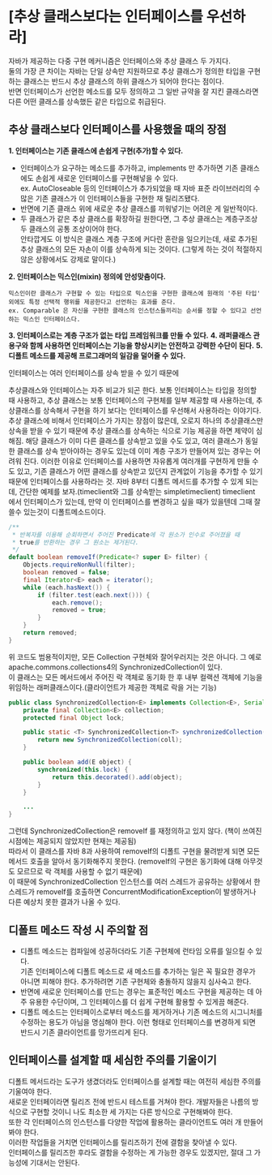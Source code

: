 # [추상 클래스보다는 인터페이스를 우선하라]

자바가 제공하는 다중 구현 메커니즘은 인터페이스와 추상 클래스 두 가지다.  
둘의 가장 큰 차이는 자바는 단일 상속만 지원하므로 추상 클래스가 정의한 타입을 구현하는 클래스는 반드시 추상 클래스의 하위 클래스가 되어야 한다는 점이다.  
반면 인터페이스가 선언한 메소드를 모두 정의하고 그 일반 규약을 잘 지킨 클래스라면 다른 어떤 클래스를 상속했든 같은 타입으로 취급된다.

## 추상 클래스보다 인터페이스를 사용했을 때의 장점
**1. 인터페이스는 기존 클래스에 손쉽게 구현(추가)할 수 있다.**  

* 인터페이스가 요구하는 메소드를 추가하고, implements 만 추가하면 기존 클래스에도 손쉽게 새로운 인터페이스를 구현해넣을 수 있다.  
ex. AutoCloseable 등의 인터페이스가 추가되었을 때 자바 표준 라이브러리의 수많은 기존 클래스가 이 인터페이스들을 구현한 채 릴리즈됐다.  
* 반면에 기존 클래스 위에 새로운 추상 클래스를 끼워넣기는 어려운 게 일반적이다.  
* 두 클래스가 같은 추상 클래스를 확장하길 원한다면, 그 추상 클래스는 계층구조상 두 클래스의 공통 조상이어야 한다.  
안타깝게도 이 방식은 클래스 계층 구조에 커다란 혼란을 일으키는데, 새로 추가된 추상 클래스의 모든 자손이 이를 상속하게 되는 것이다. (그렇게 하는 것이 적절하지 않은 상황에서도 강제로 말이다.)

**2. 인터페이스는 믹스인(mixin) 정의에 안성맞춤이다.**  

    믹스인이란 클래스가 구현할 수 있는 타입으로 믹스인을 구현한 클래스에 원래의 '주된 타입' 외에도 특정 선택적 행위를 제공한다고 선언하는 효과를 준다.  
    ex. Comparable 은 자신을 구현한 클래스의 인스턴스들끼리는 순서를 정할 수 있다고 선언하는 믹스인 인터페이스다.  

**3. 인터페이스로는 계층 구조가 없는 타입 프레임워크를 만들 수 있다.**
**4. 래퍼클래스 관용구와 함께 사용하면 인터페이스는 기능을 향상시키는 안전하고 강력한 수단이 된다.**
**5. 디폴트 메소드를 제공해 프로그래머의 일감을 덜어줄 수 있다.**


인터페이스는 여러 인터페이스를 상속 받을 수 있기 때문에 

추상클래스와 인터페이스는 자주 비교가 되곤 한다. 보통 인터페이스는 타입을 정의할 때 사용하고, 추상 클래스는 보통 인터페이스의 구현체를 일부 제공할 때 사용하는데, 추상클래스를 상속해서 구현을 하기 보다는 인터페이스를 우선해서 사용하라는 이야기다. 추상 클래스에 비해서 인터페이스가 가지는 장점이 많은데, 오로지 하나의 추상클래스만 상속을 받을 수 있기 때문에 추상 클래스를 상속하는 식으로 기능 제공을 하면 제약이 심해짐. 해당 클래스가 이미 다른 클래스를 상속받고 있을 수도 있고, 여러 클래스가 동일한 클래스를 상속 받아야하는 경우도 있는데 이미 계층 구조가 만들어져 있는 경우는 어려워 진다. 이러한 이유로 인터페이스를 사용하면 자유롭게 여러개를 구현하게 만들 수도 있고, 기존 클래스가 어떤 클래스를 상속받고 있던지 관계없이 기능을 추가할 수 있기 때문에 인터페이스를 사용하라는 것. 자바 8부터 디폴트 메서드를 추가할 수 있게 되는데, 간단한 예제를 보자.(timeclient와 그를 상속받는 simpletimeclient)
timeclient 에서 인터페이스가 있는데, 만약 이 인터페이스를 변경하고 싶을 때가 있을텐데 그때 잘 쓸수 있는것이 디폴트메소드이다.

```JAVA
/**
 * 반복자를 이용해 순회하면서 주어진 Predicate에 각 원소가 인수로 주어졌을 때 
 * true를 반환하는 경우 그 원소는 제거된다. 
 */
default boolean removeIf(Predicate<? super E> filter) {
    Objects.requireNonNull(filter);
    boolean removed = false;
    final Iterator<E> each = iterator();
    while (each.hasNext()) {
        if (filter.test(each.next())) {
            each.remove();
            removed = true;
        }
    }
    return removed;
}
```
위 코드도 범용적이지만, 모든 Collection 구현체와 잘어우러지는 것은 아니다. 그 예로 apache.commons.collections4의 SynchronizedCollection이 있다.  
이 클래스는 모든 메서드에서 주어진 락 객체로 동기화 한 후 내부 컬랙션 객체에 기능을 위임하는 래퍼클래스이다.(클라이언트가 제공한 객체로 락을 거는 기능)
```JAVA
public class SynchronizedCollection<E> implements Collection<E>, Serializable {
    private final Collection<E> collection;
    protected final Object lock;

    public static <T> SynchronizedCollection<T> synchronizedCollection(Collection<T> coll) {
        return new SynchronizedCollection(coll);
    }

    public boolean add(E object) {
        synchronized(this.lock) {
            return this.decorated().add(object);
        }
    }

    ...
}
```
그런데 SynchronizedCollection은 removeIf 를 재정의하고 있지 않다. (책이 쓰여진 시점에는 제공되지 않았지만 현재는 제공됨)  
따라서 이 클래스를 자바 8과 사용하여 removeIf의 디폴트 구현을 물려받게 되면 모든 메서드 호출을 알아서 동기화해주지 못한다. (removeIf의 구현은 동기화에 대해 아무것도 모르므로 락 객체를 사용할 수 없기 때문에)  
이 때문에 SynchronizedCollection 인스턴스를 여러 스레드가 공유하는 상황에서 한 스레드가 removeIf를 호출하면 ConcurrentModificationException이 발생하거나 다른 예상치 못한 결과가 나올 수 있다.

## 디폴트 메소드 작성 시 주의할 점
* 디폴트 메소드는 컴파일에 성공하더라도 기존 구현체에 런타임 오류를 일으킬 수 있다.  
기존 인터페이스에 디폴트 메소드로 새 메소드를 추가하는 일은 꼭 필요한 경우가 아니면 피해야 한다. 추가하려면 기존 구현체와 충돌하지 않을지 심사숙고 한다.  
* 반면에 새로운 인터페이스를 만드는 경우는 표준적인 메소드 구현을 제공하는 데 아주 유용한 수단이며, 그 인터페이스를 더 쉽게 구현해 활용할 수 있게끔 해준다.
* 디폴트 메소드는 인터페이스로부터 메소드를 제거하거나 기존 메소드의 시그니처를 수정하는 용도가 아님을 명심해야 한다. 이런 형태로 인터페이스를 변경하게 되면 반드시 기존 클라이언트를 망가뜨리게 된다.

## 인터페이스를 설계할 때 세심한 주의를 기울이기
디폴트 메서드라는 도구가 생겼더라도 인터페이스를 설계할 때는 여전히 세심한 주의를 기울여야 한다.  
새로운 인터페이라면 릴리즈 전에 반드시 테스트를 거쳐야 한다. 개발자들은 나름의 방식으로 구현할 것이니 나도 최소한 세 가지는 다른 방식으로 구현해봐야 한다.  
또한 각 인터페이스의 인스턴스를 다양한 작업에 활용하는 클라이언트도 여러 개 만들어봐야 한다.  
이러한 작업들을 거치면 인터페이스를 릴리즈하기 전에 결함을 찾아낼 수 있다.  
인터페이스를 릴리즈한 후라도 결함을 수정하는 게 가능한 경우도 있겠지만, 절대 그 가능성에 기대서는 안된다.